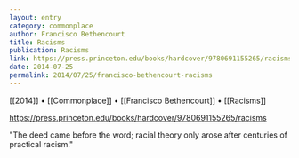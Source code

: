 ```yaml
---
layout: entry
category: commonplace
author: Francisco Bethencourt
title: Racisms
publication: Racisms
link: https://press.princeton.edu/books/hardcover/9780691155265/racisms
date: 2014-07-25
permalink: 2014/07/25/francisco-bethencourt-racisms
---
```


[[2014]] • [[Commonplace]] • [[Francisco Bethencourt]] • [[Racisms]]

https://press.princeton.edu/books/hardcover/9780691155265/racisms

"The deed came before the word; racial theory only arose after centuries of practical racism."